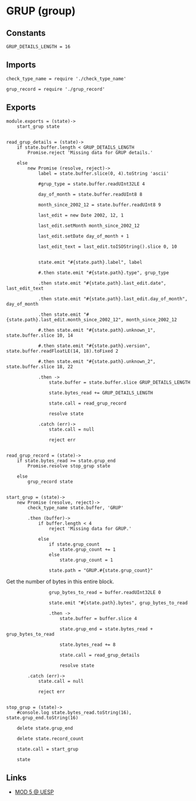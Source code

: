 # GRUP (group)

## Constants

	GRUP_DETAILS_LENGTH = 16


## Imports

	check_type_name = require './check_type_name'

	grup_record = require './grup_record'


## Exports

	module.exports = (state)->
		start_grup state


	read_grup_details = (state)->
		if state.buffer.length < GRUP_DETAILS_LENGTH
			Promise.reject 'Missing data for GRUP details.'

		else
			new Promise (resolve, reject)->
				label = state.buffer.slice(0, 4).toString 'ascii'

				#grup_type = state.buffer.readUInt32LE 4

				day_of_month = state.buffer.readUInt8 8

				month_since_2002_12 = state.buffer.readUInt8 9

				last_edit = new Date 2002, 12, 1

				last_edit.setMonth month_since_2002_12

				last_edit.setDate day_of_month + 1

				last_edit_text = last_edit.toISOString().slice 0, 10


				state.emit "#{state.path}.label", label

				#.then state.emit "#{state.path}.type", grup_type

				.then state.emit "#{state.path}.last_edit.date", last_edit_text

				.then state.emit "#{state.path}.last_edit.day_of_month", day_of_month

				.then state.emit "#{state.path}.last_edit.month_since_2002_12", month_since_2002_12

				#.then state.emit "#{state.path}.unknown_1", state.buffer.slice 10, 14

				#.then state.emit "#{state.path}.version", state.buffer.readFloatLE(14, 18).toFixed 2

				#.then state.emit "#{state.path}.unknown_2", state.buffer.slice 18, 22

				.then -> 
					state.buffer = state.buffer.slice GRUP_DETAILS_LENGTH

					state.bytes_read += GRUP_DETAILS_LENGTH

					state.call = read_grup_record

					resolve state

				.catch (err)->
					state.call = null

					reject err


	read_grup_record = (state)->
		if state.bytes_read >= state.grup_end
			Promise.resolve stop_grup state

		else
			grup_record state


	start_grup = (state)->
		new Promise (resolve, reject)->
			check_type_name state.buffer, 'GRUP'

			.then (buffer)->
				if buffer.length < 4
					reject 'Missing data for GRUP.'

				else
					if state.grup_count
						state.grup_count += 1
					else
						state.grup_count = 1

					state.path = "GRUP.#{state.grup_count}"

Get the number of bytes in this entire block.

					grup_bytes_to_read = buffer.readUInt32LE 0

					state.emit "#{state.path}.bytes", grup_bytes_to_read

					.then ->
						state.buffer = buffer.slice 4

						state.grup_end = state.bytes_read + grup_bytes_to_read

						state.bytes_read += 8

						state.call = read_grup_details

						resolve state

			.catch (err)->
				state.call = null

				reject err


	stop_grup = (state)->
		#console.log state.bytes_read.toString(16), state.grup_end.toString(16)

		delete state.grup_end

		delete state.record_count

		state.call = start_grup

		state


## Links

- [MOD 5 @ UESP](http://www.uesp.net/wiki/Tes5Mod:Mod_File_Format#Groups)
